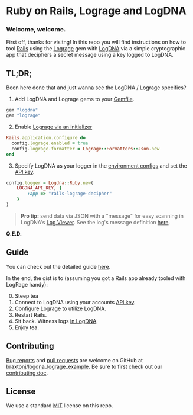# Ruby on Rails, Lograge and LogDNA

### Welcome, welcome.

First off, thanks for visitng!  In this repo you will find instructions on how to tool <a href="https://rubyonrails.org/" target="_blank">Rails</a> using the <a href="https://github.com/roidrage/lograge" target="_blank">Lograge</a> gem with <a href="https://logdna.com" target="_blank">LogDNA</a> via a simple cryptographic app that deciphers a secret message using a key logged to LogDNA.

## TL;DR;

Been here done that and just wanna see the LogDNA / Lograge specifics?

1. Add LogDNA and Lograge gems to your [Gemfile](src/decipher/Gemfile#L59).
```ruby
gem "logdna"
gem "lograge"
```
2. Enable [Lograge via an initializer](src/decipher/config/initializers/lograge.rb)
```ruby
Rails.application.configure do
  config.lograge.enabled = true
  config.lograge.formatter = Lograge::Formatters::Json.new
end
```
3. Specify LogDNA as your logger in the [environment configs](src/decipher/config/environments/development.rb#L79) and set the [API key](https://app.logdna.com/manage/api-keys).
```ruby
config.logger = Logdna::Ruby.new(
    LOGDNA_API_KEY, {
        :app => "rails-lograge-decipher"
    }
)
```

> **Pro tip:** send data via JSON with a "message" for easy scanning in LogDNA's [Log Viewer](https://docs.logdna.com/docs/how-to-use-the-dashboard). See the log's message definition [here](src/decipher/app/controllers/app_controller.rb#L60).

**Q.E.D.**

## Guide

You can check out the detailed guide [here](./GUIDE.md).

In the end, the gist is to (assuming you got a Rails app already tooled with LogRage handy):

0. Steep tea
1. Connect to LogDNA using your accounts <a href="https://docs.logdna.com/docs/ingestion-key" target="_blank">API key</a>.
2. Configure Lograge to utilize LogDNA.
3. Restart Rails.
4. Sit back. Witness logs <a href="https://app.logdna.com" target="_blank">in LogDNA</a>.
5. Enjoy tea.

## Contributing

[Bug reports](https://github.com/braxtonj/logdna_lograge_example/issues) and [pull requests](https://github.com/braxtonj/logdna_lograge_example/pulls) are welcome on GitHub at [braxtonj/logdna_lograge_example](https://github.com/braxtonj/logdna_lograge_example).  Be sure to first check out our [contributing doc](./CONTRIBUTING.md).

## License

We use a standard [MIT](./LICENSE) license on this repo.
